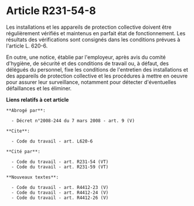# Article R231-54-8

Les installations et les appareils de protection collective doivent être régulièrement vérifiés et maintenus en parfait état
de fonctionnement. Les résultats des vérifications sont consignés dans les conditions prévues à l'article L. 620-6.

En outre, une notice, établie par l'employeur, après avis du comité d'hygiène, de sécurité et des conditions de travail ou, à
défaut, des délégués du personnel, fixe les conditions de l'entretien des installations et des appareils de protection
collective et les procédures à mettre en oeuvre pour assurer leur surveillance, notamment pour détecter d'éventuelles
défaillances et les éliminer.

**Liens relatifs à cet article**

	**Abrogé par**:

	  - Décret n°2008-244 du 7 mars 2008 - art. 9 (V)

	**Cite**:

	  - Code du travail - art. L620-6

	**Cité par**:

	  - Code du travail - art. R231-54 (VT)
	  - Code du travail - art. R231-59 (VT)

	**Nouveaux textes**:

	  - Code du travail - art. R4412-23 (V)
	  - Code du travail - art. R4412-24 (V)
	  - Code du travail - art. R4412-26 (V)
